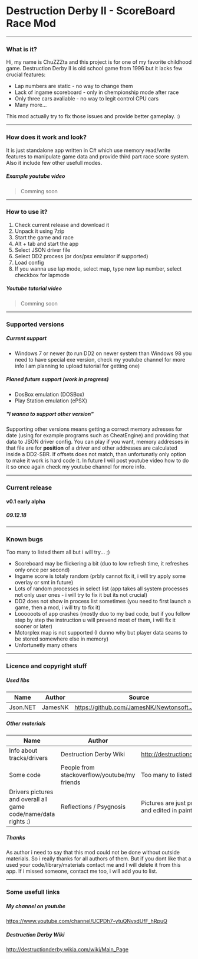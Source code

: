 # Destruction Derby II - ScoreBoard Race Mod
------------

### What is it?
Hi, my name is ChuZZZta and this project is for one of my favorite childhood game. Destruction Derby II is old school game from 1996 but it lacks few crucial features:
- Lap numbers are static - no way to change them
- Lack of ingame scoreboard - only in chempionship mode after race
- Only three cars avaliable - no way to legit control CPU cars
- Many more...

This mod actually try to fix those issues and provide better gameplay. :)

------------

### How does it work and look?
It is just standalone app written in C# which use memory read/write features to manipulate game data and provide third part race score system. Also it include few other usefull modes.
##### Example youtube video
> Comming soon

------------

### How to use it?
1. Check current release and download it
2. Unpack it using 7zip
3. Start the game and race
4. Alt + tab and start the app
5. Select JSON driver file
6. Select DD2 process (or dos/psx emulator if supported)
7. Load config
8. If you wanna use lap mode, select map, type new lap number, select checkbox for lapmode

##### Youtube tutorial video
> Comming soon

------------

### Supported versions
##### Current support
- Windows 7 or newer (to run DD2 on newer system than Windows 98 you need to have special exe version, check my youtube channel for more info I am planning to upload tutorial for getting one)

##### Planed future support (work in progress)
- DosBox emulation (DOSBox)
- Play Station emulation (ePSX)

##### "I wanna to support other version"

Supporting other versions means getting a correct memory adresses for date (using for example programs such as CheatEngine) and providing that data to JSON driver config. You can play if you want, memory addresses in that file are for **position** of a driver and other addresses are calculated inside a DD2-SBR. If offsets does not match, than unfortunatly only option to make it work is hard code it.
In future I will post youtube video how to do it so once again check my youtube channel for more info.

------------


### Current release
#### v0.1 early alpha
##### 09.12.18

------------


### Known bugs
Too many to listed them all but i will try... ;)

- Scoreboard may be flickering a bit (duo to low refresh time, it refreshes only once per second)
- Ingame score is totaly random (prbly cannot fix it, i will try apply some overlay or smt in future)
- Lots of random processes in select list (app takes all system processes not only user ones - i will try to fix it but its not crucial)
- DD2 does not show in process list sometimes (you need to first launch a game, then a mod, i will try to fix it)
- Loooooots of app crashes (mostly duo to my bad code, but if you follow step by step the instruction u will prevend most of them, i will fix it sooner or later)
- Motorplex map is not supported (I dunno why but player data seams to be stored somewhere else in memory)
- Unfortunetly many others

------------


### Licence and copyright stuff
##### Used libs
Name  |Author| Source
------------- | ------------- | -------------
Json.NET  |JamesNK| https://github.com/JamesNK/Newtonsoft.Json

##### Other materials
Name  |Author| Source
------------- | ------------- | -------------
Info about tracks/drivers|Destruction Derby Wiki|http://destructionderby.wikia.com/wiki/Main_Page
Some code|People from stackoverflow/youtube/my friends|Too many to listed :)
Drivers pictures and overall all game code/name/data rights :)|Reflections / Psygnosis|Pictures are just printscreened from game menu and edited in paint  :DDD
##### Thanks
As author i need to say that this mod could not be done without outside materials. So i really thanks for all authors of them. But if you dont like that a used your code/library/materials contact me and I will delete it from this app. If i missed someone, contact me too, i will add you to list.

------------

### Some usefull links
##### My channel on youtube
https://www.youtube.com/channel/UCPDh7-ytuQNvxdUfF_hRpuQ
##### Destruction Derby Wiki
http://destructionderby.wikia.com/wiki/Main_Page
